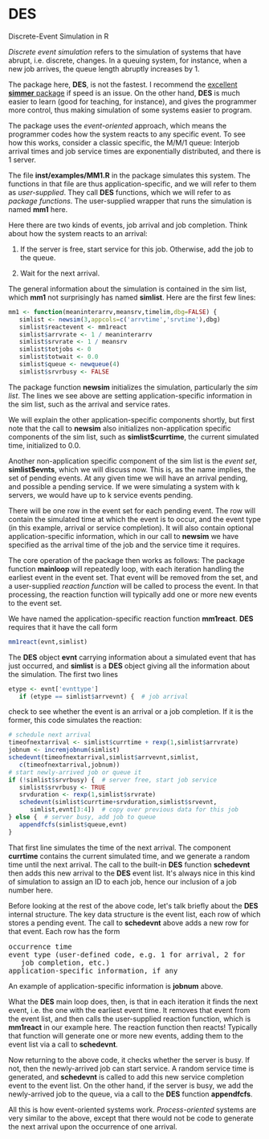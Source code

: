 # DES
Discrete-Event Simulation in R

*Discrete event simulation* refers to the simulation of systems that
have abrupt, i.e. discrete, changes. In a queuing system, for instance,
when a new job arrives, the queue length abruptly increases by 1.

The package here, **DES**, is not the fastest. I recommend the
[excellent **simmer** package](https://cran.rstudio.com/web/packages/simmer/index.html) 
if speed is an issue.  On the other hand, **DES** is much easier to 
learn (good for teaching, for instance), and gives the programmer 
more control, thus making simulation of some systems easier to program.

The package uses the *event-oriented* approach, which means the
programmer codes how the system reacts to any specific event.  To see
how this works, consider a classic specific, the M/M/1 queue:  Interjob
arrival times and job service times are exponentially distributed, and
there is 1 server.

The file **inst/examples/MM1.R** in the package simulates this system. 
The functions in that file are thus application-specific, and we will
refer to them as *user-supplied*.  They call **DES** functions, which we
will refer to as *package functions*.  The user-supplied wrapper that runs 
the simulation is named **mm1** here.

Here there are two kinds of events, job arrival and job completion.
Think about how the system reacts to an arrival:

1. If the server is free, start service for this job.  Otherwise, add
   the job to the queue.

2. Wait for the next arrival.

The general information about the simulation is contained in the sim
list, which **mm1** not surprisingly has named **simlist**.  Here are
the first few lines:

```R
mm1 <- function(meaninterarrv,meansrv,timelim,dbg=FALSE) {
   simlist <- newsim(3,appcols=c('arrvtime','srvtime'),dbg)
   simlist$reactevent <- mm1react
   simlist$arrvrate <- 1 / meaninterarrv
   simlist$srvrate <- 1 / meansrv
   simlist$totjobs <- 0
   simlist$totwait <- 0.0
   simlist$queue <- newqueue(4)
   simlist$srvrbusy <- FALSE
```

The package function **newsim** initializes the simulation, particularly
the *sim list*.  The lines we see above are setting application-specific
information in the sim list, such as the arrival and service rates.  

We will explain the other application-specific components shortly, but
first note that the call to **newsim** also initializes non-application
specific components of the sim list, such as **simlist$currtime**, the
current simulated time, initialized to 0.0.  

Another non-application specific component of the sim list is the *event
set*, **simlist$evnts**, which we will discuss now.  This is, as the
name implies, the set of pending events.  At any given time we will have
an arrival pending, and possible a pending service.  If we were
simulating a system with k servers, we would have up to k service events
pending.

There will be one row in the event set for each pending event.  The row
will contain the simulated time at which the event is to occur, and the
event type (in this example, arrival or service completion).  It will
also contain optional application-specific information, which in our
call to **newsim** we have specified as the arrival time of the job and
the service time it requires.

The core operation of the package then works as follows:  The package
function **mainloop** will repeatedly loop, with each iteration handling
the earliest event in the event set.  That event will be removed from
the set, and a user-supplied *reaction function* will be called to
process the event.  In that processing, the reaction function will
typically add one or more new events to the event set.

We have named the application-specific reaction function **mm1react**.
**DES** requires that it have the call form

```R
mm1react(evnt,simlist)
```

The **DES** object **evnt** carrying information about a simulated event
that has just occurred, and **simlist** is a **DES** object giving all
the information about the simulation.  The first two lines 

```R
etype <- evnt['evnttype']
   if (etype == simlist$arrvevnt) {  # job arrival
```

check to see whether the event is an arrival or a job completion.  If it
is the former, this code simulates the reaction:

```R
# schedule next arrival
timeofnextarrival <- simlist$currtime + rexp(1,simlist$arrvrate)
jobnum <- incremjobnum(simlist)
schedevnt(timeofnextarrival,simlist$arrvevnt,simlist,
   c(timeofnextarrival,jobnum))
# start newly-arrived job or queue it
if (!simlist$srvrbusy) {  # server free, start job service
   simlist$srvrbusy <- TRUE
   srvduration <- rexp(1,simlist$srvrate)
   schedevnt(simlist$currtime+srvduration,simlist$srvevnt,
      simlist,evnt[3:4])  # copy over previous data for this job
} else {  # server busy, add job to queue
   appendfcfs(simlist$queue,evnt)
}
```

That first line simulates the time of the next arrival.  The component
**currtime** contains the current simulated time, and we generate a
random time until the next arrival.  The call to the built-in **DES**
function **schedevnt** then adds this new arrival to the **DES** event
list.  It's always nice in this kind of simulation to assign an ID to
each job, hence our inclusion of a job number here.

Before looking at the rest of the above code, let's talk briefly about
the **DES** internal structure.  The key data structure is the event
list, each row of which stores a pending event.  The call to
**schedevnt** above adds a new row for that event.  Each row has the
form

<pre>
occurrence time
event type (user-defined code, e.g. 1 for arrival, 2 for 
   job completion, etc.)
application-specific information, if any
</pre>

An example of application-specific information is **jobnum** above.

What the **DES** main loop does, then, is that in each iteration it
finds the next event, i.e. the one with the earliest event time.  It
removes that event from the event list, and then calls the user-supplied
reaction function, which is **mm1react** in our example here.  The
reaction function then reacts!  Typically that function will generate
one or more new events, adding them to the event list via a call to
**schedevnt**.

Now returning to the above code, it checks whether the server is busy.
If not, then the newly-arrived job can start service.  A random service
time is generated, and **schedevnt** is called to add this new service
completion event to the event list.  On the other hand, if the server is
busy, we add the newly-arrived job to the queue, via a call to the
**DES** function **appendfcfs**.

All this is how event-oriented systems work.  *Process-oriented* systems
are very similar to the above, except that there would not be code to
generate the next arrival upon the occurrence of one arrival.
